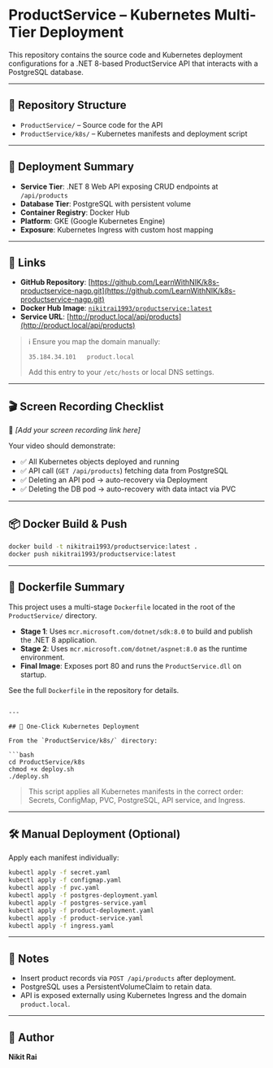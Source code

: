 # ProductService – Kubernetes Multi-Tier Deployment

This repository contains the source code and Kubernetes deployment configurations for a .NET 8-based ProductService API that interacts with a PostgreSQL database.

---

## 📁 Repository Structure

- `ProductService/` – Source code for the API
- `ProductService/k8s/` – Kubernetes manifests and deployment script

---

## 🚀 Deployment Summary

- **Service Tier**: .NET 8 Web API exposing CRUD endpoints at `/api/products`
- **Database Tier**: PostgreSQL with persistent volume
- **Container Registry**: Docker Hub
- **Platform**: GKE (Google Kubernetes Engine)
- **Exposure**: Kubernetes Ingress with custom host mapping

---

## 🔗 Links

- **GitHub Repository**: [https://github.com/LearnWithNIK/k8s-productservice-nagp.git](https://github.com/LearnWithNIK/k8s-productservice-nagp.git)
- **Docker Hub Image**: [`nikitrai1993/productservice:latest`](https://hub.docker.com/r/nikitrai1993/productservice)
- **Service URL**: [http://product.local/api/products](http://product.local/api/products)

> ℹ️ Ensure you map the domain manually:
> ```
> 35.184.34.101   product.local
> ```
> Add this entry to your `/etc/hosts` or local DNS settings.

---

## 🎬 Screen Recording Checklist

🎥 *[Add your screen recording link here]*

Your video should demonstrate:
- ✅ All Kubernetes objects deployed and running
- ✅ API call (`GET /api/products`) fetching data from PostgreSQL
- ✅ Deleting an API pod → auto-recovery via Deployment
- ✅ Deleting the DB pod → auto-recovery with data intact via PVC

---

## 📦 Docker Build & Push

```bash
docker build -t nikitrai1993/productservice:latest .
docker push nikitrai1993/productservice:latest
```

---

## 🐳 Dockerfile Summary

This project uses a multi-stage `Dockerfile` located in the root of the `ProductService/` directory.

- **Stage 1**: Uses `mcr.microsoft.com/dotnet/sdk:8.0` to build and publish the .NET 8 application.
- **Stage 2**: Uses `mcr.microsoft.com/dotnet/aspnet:8.0` as the runtime environment.
- **Final Image**: Exposes port 80 and runs the `ProductService.dll` on startup.

See the full `Dockerfile` in the repository for details.
```

---

## 🚀 One-Click Kubernetes Deployment

From the `ProductService/k8s/` directory:

```bash
cd ProductService/k8s
chmod +x deploy.sh
./deploy.sh
```

> This script applies all Kubernetes manifests in the correct order: Secrets, ConfigMap, PVC, PostgreSQL, API service, and Ingress.

---

## 🛠️ Manual Deployment (Optional)

Apply each manifest individually:

```bash
kubectl apply -f secret.yaml
kubectl apply -f configmap.yaml
kubectl apply -f pvc.yaml
kubectl apply -f postgres-deployment.yaml
kubectl apply -f postgres-service.yaml
kubectl apply -f product-deployment.yaml
kubectl apply -f product-service.yaml
kubectl apply -f ingress.yaml
```

---

## 📝 Notes

- Insert product records via `POST /api/products` after deployment.
- PostgreSQL uses a PersistentVolumeClaim to retain data.
- API is exposed externally using Kubernetes Ingress and the domain `product.local`.

---

## 📧 Author

**Nikit Rai**
